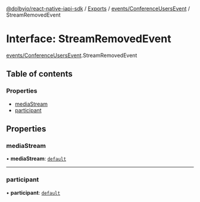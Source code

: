 [@dolbyio/react-native-iapi-sdk](../README.md) / [Exports](../modules.md) / [events/ConferenceUsersEvent](../modules/events_ConferenceUsersEvent.md) / StreamRemovedEvent

# Interface: StreamRemovedEvent

[events/ConferenceUsersEvent](../modules/events_ConferenceUsersEvent.md).StreamRemovedEvent

## Table of contents

### Properties

- [mediaStream](events_ConferenceUsersEvent.StreamRemovedEvent.md#mediastream)
- [participant](events_ConferenceUsersEvent.StreamRemovedEvent.md#participant)

## Properties

### mediaStream

• **mediaStream**: [`default`](services_conference_models_MediaStream.default.md)

___

### participant

• **participant**: [`default`](../classes/services_conference_models_Participant.default.md)
